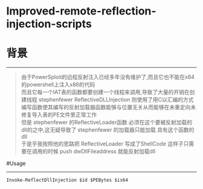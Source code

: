 # Improved-remote-reflection-injection-scripts
# 背景
___
> 由于PowerSploit的远程反射注入已经多年没有维护了,而且它也不能在x64的powershell上注入x86的代码  
> 而且它每一个IAT表的函数都要创建一个线程来调用,导致了大量的开销在创建线程 
> stephenfewer ReflectiveDLLInjection 则使用了用C以汇编的方式编写函数使其编写的反射加载器函数能够与位置无关从而能够在未重定向未修复导入表的PE文件里正常工作  
  但是 stephenfewer 的ReflectiveLoader函数 必须在这个要被反射加载的dll的之中,这无疑导致了 stephenfewer 的加载器只能加载 具有这个函数的dll  
  于是乎我按照他的思路把 ReflectiveLoader 写成了ShellCode 这样子只需要在调用的时候 push dwDllFileaddress 就能反射加载dll    

#Usage
___
`Invoke-ReflectDllInjection $id $PEBytes $is64` 
